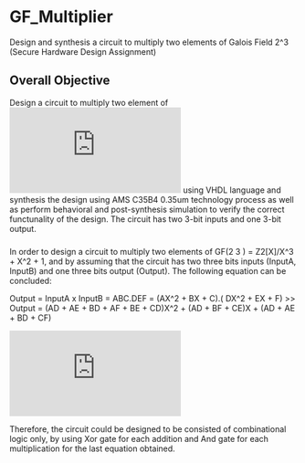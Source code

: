 # GF_Multiplier
Design and synthesis a circuit to multiply two elements of Galois Field 2^3 (Secure Hardware Design Assignment)

## Overall Objective
Design a circuit to multiply two element of ![](http://latex.codecogs.com/png.latex?%5Cdpi%7B100%7D%20%5Cfn_jvn%20%5Csmall%20GF%282%5E3%29%20%3D%20Z_2%5BX%5D/X%5E3%20&plus;%20X%5E2%20&plus;%201) using VHDL language and synthesis the design using AMS C35B4 0.35um technology process as well as perform behavioral and post-synthesis simulation to verify the correct functunality of the design. The circuit has two 3-bit inputs and one 3-bit output.

### 
In order to design a circuit to multiply two elements of GF(2 3 ) = Z2[X]/X^3 + X^2 + 1, and by assuming that the circuit has two three bits inputs (InputA, InputB) and one three bits output (Output). The following equation can be concluded:

Output = InputA x InputB = ABC.DEF = (AX^2 + BX + C).( DX^2 + EX + F) >>
Output = (AD + AE + BD + AF + BE + CD)X^2 + (AD + BF + CE)X + (AD + AE + BD + CF)

![first equation](http://latex.codecogs.com/gif.latex?Output%20%3D%20%28AD%20&plus;%20AE%20&plus;%20BD%20&plus;%20AF%20&plus;%20BE%20&plus;%20CD%29X%5E%7B2%7D%20&plus;%20%28AD%20&plus;%20BF%20&plus;%20CE%29X%20&plus;%20%28AD%20&plus;%20AE%20&plus;%20BD%20&plus;%20CF%29)

Therefore, the circuit could be designed to be consisted of combinational logic only, by using Xor gate for each addition and And
gate for each multiplication for the last equation obtained.
